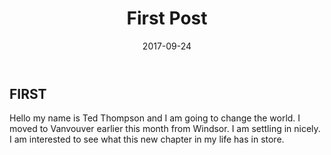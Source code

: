 ﻿---
layout: post
title: "First Post"
date: 2017-09-24
excerpt: "Click Read More to view my first blog post."
---


## FIRST

Hello my name is Ted Thompson and I am going to change the world. I moved to Vanvouver earlier this month from Windsor. I am settling in nicely. I am interested to see what this new chapter in my life has in store.



